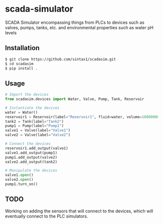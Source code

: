 # scada-simulator
SCADA Simulator encompassing things from PLCs to devices such as valves, pumps, tanks, etc. and environmental properties such as water pH levels

## Installation
```bash
$ git clone https://github.com/sintax1/scadasim.git
$ cd scadasim
$ pip install .
```

## Usage
```python
# Import the devices
from scadasim.devices import Water, Valve, Pump, Tank, Reservoir

# Instantiate the devices
water = Water()
reservoir1 = Reservoir(label="Reservoir1", fluid=water, volume=100000000)
tank2 = Tank(label="Tank2")
pump1 = Pump(label="Pump1")
valve1 = Valve(label="Valve1")
valve2 = Valve(label="Valve2")

# Connect the devices
reservoir1.add_output(valve1)
valve1.add_output(pump1)
pump1.add_output(valve2)
valve2.add_output(tank2)

# Manipulate the devices
valve1.open()
valve2.open()
pump1.turn_on()
```

## TODO
Working on adding the sensors that will connect to the devices, which will eventually connect to the PLC simulators.
